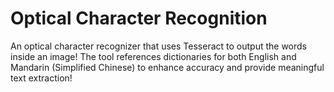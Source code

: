 # Optical Character Recognition
An optical character recognizer that uses Tesseract to output the words inside an image! The tool references dictionaries for both English and Mandarin (Simplified Chinese) to enhance accuracy and provide meaningful text extraction!
